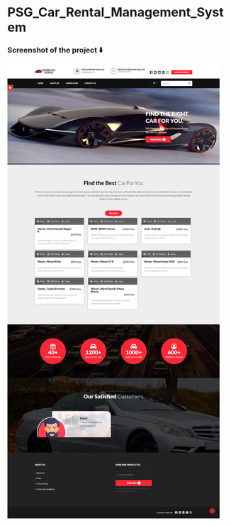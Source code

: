# PSG_Car_Rental_Management_System



### **Screenshot of the project** :arrow_down:

![car-rental-system](Screenshot/screencapture-localhost-work-carrental.png)
